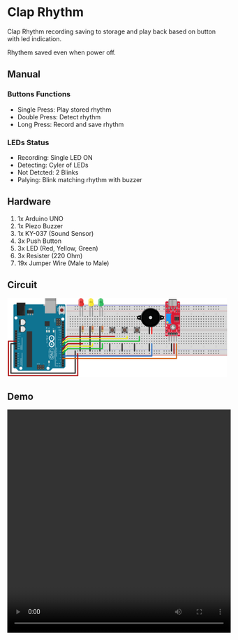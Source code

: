 # Clap Rhythm

Clap Rhythm recording saving to storage and play back based on button with led indication.

Rhythem saved even when power off.

## Manual

### Buttons Functions

* Single Press: Play stored rhythm
* Double Press: Detect rhythm
* Long Press: Record and save rhythm

### LEDs Status

* Recording: Single LED ON
* Detecting: Cyler of LEDs
* Not Detcted: 2 Blinks
* Palying: Blink matching rhythm with buzzer

## Hardware

1. 1x Arduino UNO
2. 1x Piezo Buzzer
3. 1x KY-037 (Sound Sensor)
4. 3x Push Button
5. 3x LED (Red, Yellow, Green)
6. 3x Resister (220 Ohm)
7. 19x Jumper Wire (Male to Male)

## Circuit

![circuit](fritzing/sketch.svg)

## Demo

<video width="512" height="512" controls>
  <source src="./demo.mp4" type="video/mp4">
</video>
